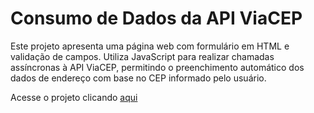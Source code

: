 # Consumo de Dados da API ViaCEP
Este projeto apresenta uma página web com formulário em HTML e validação de campos. Utiliza JavaScript para realizar chamadas assíncronas à API ViaCEP, permitindo o preenchimento automático dos dados de endereço com base no CEP informado pelo usuário.

Acesse o projeto clicando [aqui](consumindo-dados-api-seven.vercel.app)
